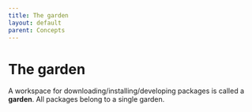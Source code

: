 ```yaml
---
title: The garden
layout: default
parent: Concepts
---
```


# The garden

A workspace for downloading/installing/developing packages is called a **garden**.  All packages belong to a single garden.
